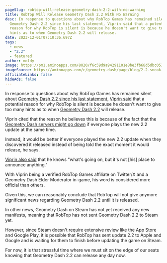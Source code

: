 ```yaml
---
pageSlug: robtop-will-release-geometry-dash-2-2-with-no-warning
title: RobTop Will Release Geometry Dash 2.2 With No Warning
desc: In response to questions about why RobTop Games has remained silent about
  Geometry Dash 2.2 since his last statement, Viprin said that a potential
  reason for why RobTop is silent is because he doesn't want to give too many
  hints as to when Geometry Dash 2.2 will release.
date: 2023-12-01T07:10:36.697Z
tags:
  - news
  - "2.2"
  - featured
author: moldy
image: https://pm1.aminoapps.com/8020/f6c59d9a94291101e8be3fb68d5dbc0517f49468r1-443-312v2_hq.jpg
imageSource: https://aminoapps.com/c/geometry-dash/page/blog/2-2-sneak-peek-an-analysis/Xn27_vahgujDxY8NnVjN6KGrJNzVKzjWnW
affiliateLinks: false
hideAds: false
---
```

In response to questions about why RobTop Games has remained silent about [Geometry Dash 2.2 since his last statement](/posts/geometry-dash-2-2-is-finished-release-scheduled-for-early-december/), [Viprin said](https://twitter.com/vipringd/status/1730326760909070707?s=61&t=20rQS364ZqLFxyriplQruA) that a potential reason for why RobTop is silent is because he doesn't want to give too many hints as to when [Geometry Dash 2.2](/categories/2.2/) will release.

Viprin cited that the reason he believes this is because of the fact that the [Geometry Dash servers might go down](/posts/geometry-dash-servers-down-for-maintenance-pending-2-2/) if everyone plays the new 2.2 update at the same time.

Instead, it would be better if everyone played the new 2.2 update when they discovered it released instead of being told the exact moment it would release, he says.

[Viprin also said](https://twitter.com/vipringd/status/1730322793491783730?s=61&t=20rQS364ZqLFxyriplQruA) that he knows "what's going on, but it's not [his] place to announce anything."

With Viprin being a verified RobTop Games affiliate on Twitter/X and a Geometry Dash Elder Moderator in-game, his word is considered more official than others.

Given this, we can reasonably conclude that RobTop will not give anymore significant news regarding Geometry Dash 2.2 until it is released.

In other news, Geometry Dash on Steam has not yet received any new manifests, meaning that RobTop has not sent Geometry Dash 2.2 to Steam yet.

However, since Steam doesn't require extensive review like the App Store and Google Play, it is possible that RobTop has sent update 2.2 to Apple and Google and is waiting for them to finish before updating the game on Steam.

For now, it is that stressful time where we must sit on the edge of our seats knowing that Geometry Dash 2.2 can release any day now.